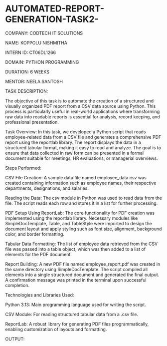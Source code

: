 # AUTOMATED-REPORT-GENERATION-TASK2-
COMPANY: CODTECH IT SOLUTIONS

NAME: KOPPOLU NISHMITHA

INTERN ID: CT06DL1266

DOMAIN: PYTHON PROGRAMMING

DURATION: 6 WEEKS

MENTOR: NEELA SANTOSH

TASK DESCRIPTION:

The objective of this task is to automate the creation of a structured and visually organized PDF report from a CSV data source using Python. This process is particularly useful in real-world applications where transforming raw data into readable reports is essential for analysis, record keeping, and professional presentation.

Task Overview: In this task, we developed a Python script that reads employee-related data from a CSV file and generates a comprehensive PDF report using the reportlab library. The report displays the data in a structured tabular format, making it easy to read and analyze. The goal is to ensure that data collected in raw form can be presented in a formal document suitable for meetings, HR evaluations, or managerial overviews.

Steps Performed:

CSV File Creation: A sample data file named employee_data.csv was created containing information such as employee names, their respective departments, designations, and salaries.

Reading the Data: The csv module in Python was used to read data from the file. The script reads each row and stores it in a list for further processing.

PDF Setup Using ReportLab: The core functionality for PDF creation was implemented using the reportlab library. Necessary modules like SimpleDocTemplate, Table, and TableStyle were imported to design the document layout and apply styling such as font size, alignment, background color, and border formatting.

Tabular Data Formatting: The list of employee data retrieved from the CSV file was passed into a table object, which was then added to a list of elements for the PDF document.

Report Building: A new PDF file named employee_report.pdf was created in the same directory using SimpleDocTemplate. The script compiled all elements into a single structured document and generated the final output. A confirmation message was printed in the terminal upon successful completion.

Technologies and Libraries Used:

Python 3.13: Main programming language used for writing the script.

CSV Module: For reading structured tabular data from a .csv file.

ReportLab: A robust library for generating PDF files programmatically, enabling customization of layouts and formatting.

OUTPUT:
